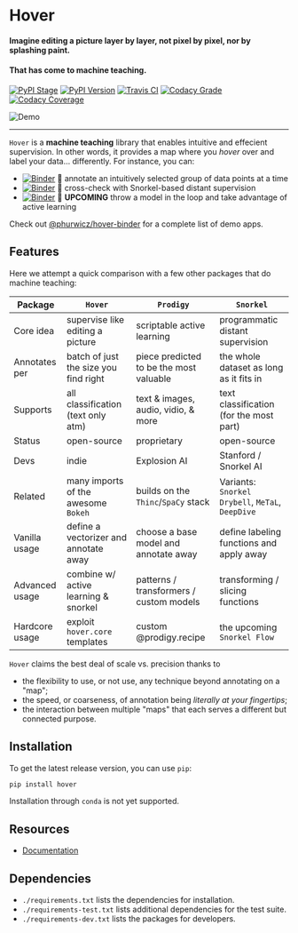 # Hover

#### Imagine editing a picture layer by layer, not pixel by pixel, nor by splashing paint.

#### That has come to machine teaching.

[![PyPI Stage](https://img.shields.io/pypi/status/hover?style=for-the-badge)](https://pypi.org)
[![PyPI Version](https://img.shields.io/pypi/v/hover?style=for-the-badge)](https://pypi.org)
[![Travis CI](https://img.shields.io/travis/com/phurwicz/hover/main?style=for-the-badge)](https://travis-ci.com)
[![Codacy Grade](https://img.shields.io/codacy/grade/689827d9077b43ac8721c7658d122d1a?style=for-the-badge)](https://www.codacy.com)
[![Codacy Coverage](https://img.shields.io/codacy/coverage/689827d9077b43ac8721c7658d122d1a/main?style=for-the-badge)](https://www.codacy.com)

![Demo](docs/images/app-linked-annotator.gif)

----

`Hover` is a **machine teaching** library that enables intuitive and effecient supervision. In other words, it provides a map where you _hover_ over and label your data... differently. For instance, you can:

-   [![Binder](https://mybinder.org/badge_logo.svg)](https://mybinder.org/v2/gh/phurwicz/hover-binder/master?urlpath=/proxy/5006/app-simple-annotator) :seedling: annotate an intuitively selected group of data points at a time
-   [![Binder](https://mybinder.org/badge_logo.svg)](https://mybinder.org/v2/gh/phurwicz/hover-binder/master?urlpath=/proxy/5006/app-snorkel-annotator) :whale: cross-check with Snorkel-based distant supervision
-   [![Binder](https://mybinder.org/badge_logo.svg)](https://mybinder.org/v2/gh/phurwicz/hover-binder/master?urlpath=/proxy/5006/app-active-annotator) :ferris_wheel: **UPCOMING** throw a model in the loop and take advantage of active learning

Check out [@phurwicz/hover-binder](https://github.com/phurwicz/hover-binder) for a complete list of demo apps.

## Features

Here we attempt a quick comparison with a few other packages that do machine teaching:

Package        | `Hover`                               | `Prodigy`                               | `Snorkel`
-------------- | ------------------------------------- | --------------------------------------- | -------------------------
Core idea      | supervise like editing a picture      | scriptable active learning              | programmatic distant supervision
Annotates per  | batch of just the size you find right | piece predicted to be the most valuable | the whole dataset as long as it fits in
Supports       | all classification (text only atm)    | text & images, audio, vidio, & more     | text classification (for the most part)
Status         | open-source                           | proprietary                             | open-source
Devs           | indie                                 | Explosion AI                            | Stanford / Snorkel AI
Related        | many imports of the awesome `Bokeh`   | builds on the `Thinc`/`SpaCy` stack     | Variants: `Snorkel Drybell`, `MeTaL`, `DeepDive`
Vanilla usage  | define a vectorizer and annotate away | choose a base model and annotate away   | define labeling functions and apply away
Advanced usage | combine w/ active learning & snorkel  | patterns / transformers / custom models | transforming / slicing functions
Hardcore usage | exploit `hover.core` templates        | custom @prodigy.recipe                  | the upcoming `Snorkel Flow`

`Hover` claims the best deal of scale vs. precision thanks to

-   the flexibility to use, or not use, any technique beyond annotating on a "map";
-   the speed, or coarseness, of annotation being _literally at your fingertips_;
-   the interaction between multiple "maps" that each serves a different but connected purpose.

## Installation

To get the latest release version, you can use `pip`:

```bash
pip install hover
```

Installation through `conda` is not yet supported.

## Resources

-   [Documentation](https://phurwicz.github.io/hover/)

## Dependencies

-   `./requirements.txt` lists the dependencies for installation.
-   `./requirements-test.txt` lists additional dependencies for the test suite.
-   `./requirements-dev.txt` lists the packages for developers.

